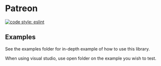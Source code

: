 # Patreon

[![code style: eslint](https://img.shields.io/badge/code_style-eslint-8080F2.svg?style=flat-square)](https://github.com/eslint/eslint)

## Examples

See the examples folder for in-depth example of how to use this library.

When using visual studio,
use open folder on the example you wish to test.
